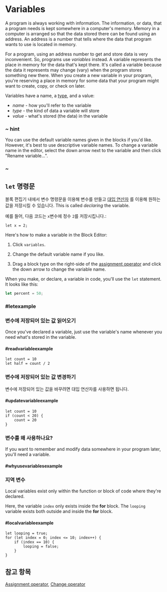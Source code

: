 # Variables

A program is always working with information. The information, or data, that a program needs is kept somewhere in a computer's memory. Memory in a computer is arranged so that the data stored there can be found using an address. An address is a number that tells where the data that program wants to use is located in memory.

For a program, using an address number to get and store data is very inconvenient. So, programs use *variables* instead. A variable represents the place in memory for the data that's kept there. It's called a variable because the data it represents may change (vary) when the program stores something new there. When you create a new variable in your program, you're reserving a place in memory for some data that your program might want to create, copy, or check on later.

Variables have a name, a [type](/types), and a value:

* *name* - how you'll refer to the variable
* *type* - the kind of data a variable will store
* *value* - what's stored (the data) in the variable

### ~ hint

You can use the default variable names given in the blocks if you'd like. However, it's best to use descriptive variable names. To change a variable name in the editor, select the down arrow next to the variable and then click "Rename variable...".

### ~

## `let` 명령문

블록 편집기 내에서 변수 명령문을 이용해 변수를 만들고 [대입 연산자](/blocks/variables/assign) 를 이용해 원하는 값을 저장시킬 수 있습니다. This is called *declaring* the variable.

예를 들어, 다음 코드는 `x`변수에 정수 `2`를 저장시킵니다.:

```block
let x = 2;
```

Here's how to make a variable in the Block Editor:

1. Click `variables`.

2. Change the default variable name if you like.

3. Drag a block type on the right-side of the [assignment operator](/blocks/variables/assign) and click the down arrow to change the variable name.

When you make, or declare, a variable in code, you'll use the ```let``` statement. It looks like this:

```typescript
let percent = 50;
```

### #letexample

### 변수에 저장되어 있는 값 읽어오기

Once you've declared a variable, just use the variable's name whenever you need what's stored in the variable.

#### #readvariableexample

```block
let count = 10
let half = count / 2
```

### 변수에 저장되어 있는 값 변경하기

변수에 저장되어 있는 값을 바꾸려면 대입 연산자를 사용하면 됩니다.

#### #updatevariableexample

```block
let count = 10
if (count < 20) {
    count = 20
}
```

### 변수를 왜 사용하나요?

If you want to remember and modify data somewhere in your program later, you'll need a variable.

#### #whyusevariablesexample

### 지역 변수

Local variables exist only within the function or block of code where they're declared.

Here, the variable `index` only exists inside the **for** block. The `looping` variable exists both outside and inside the **for** block.

#### #localvariableexample

```block
let looping = true;
for (let index = 0; index <= 10; index++) {
    if (index == 10) {
        looping = false;
    }
}
```

## 참고 항목

[Assignment operator](/blocks/variables/assign), [Change operator](/blocks/variables/change)